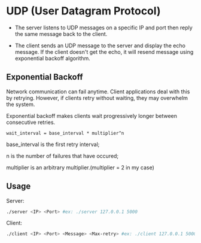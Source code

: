 # UDP (User Datagram Protocol)
* The server listens to UDP messages on a specific IP and port then reply the same message back to the client.

* The client sends an UDP message to the server and display the echo message. If the client doesn't get the echo, it will resend message using exponential backoff algorithm.

## Exponential Backoff

Network communication can fail anytime. Client applications deal with this by retrying. However, if clients retry without waiting, they may overwhelm the system.

Exponential backoff makes clients wait progressively longer between consecutive retries.
```
wait_interval = base_interval * multiplier^n
```
base_interval is the first retry interval;

n is the number of failures that have occured;

multiplier is an arbitrary multiplier.(multiplier = 2 in my case)

## Usage

Server: 
```bash
./server <IP> <Port> #ex: ./server 127.0.0.1 5000
```
Client:
```bash
./client <IP> <Port> <Message> <Max-retry> #ex: ./client 127.0.0.1 5000 HELLO 5
```
